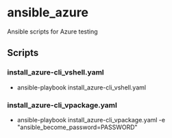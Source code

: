 # ansible_azure
Ansible scripts for Azure testing

## Scripts
### install_azure-cli_vshell.yaml
- ansible-playbook install_azure-cli_vshell.yaml
### install_azure-cli_vpackage.yaml
- ansible-playbook install_azure-cli_vpackage.yaml -e "ansible_become_password=PASSWORD"